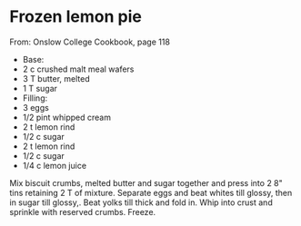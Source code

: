 # Frozen lemon pie
From: Onslow College Cookbook, page 118

* Base:
* 2 c crushed malt meal wafers
* 3 T butter, melted
* 1 T sugar
* Filling:
* 3 eggs
* 1/2 pint whipped cream
* 2 t lemon rind
* 1/2 c sugar
* 2 t lemon rind
* 1/2 c sugar
* 1/4 c lemon juice

Mix biscuit crumbs, melted butter and sugar together and press into 2 8" tins retaining 2 T of mixture.  Separate eggs and beat whites till glossy, then in sugar till glossy,.  Beat yolks till thick and fold in.  Whip into crust and sprinkle with reserved crumbs.  Freeze.

